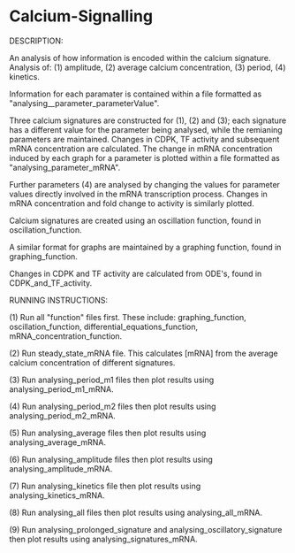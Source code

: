 # Calcium-Signalling

DESCRIPTION:

An analysis of how information is encoded within the calcium signature.
Analysis of:
(1) amplitude,
(2) average calcium concentration,
(3) period,
(4) kinetics.

Information for each paramater is contained within a file formatted as "analysing__parameter_parameterValue". 

Three calcium signatures are constructed for (1), (2) and (3); each signature has a different value for the parameter being analysed, while the remianing parameters are maintained. Changes in CDPK, TF activity and subsequent mRNA concentration are calculated. The change in mRNA concentration induced by each graph for a parameter is plotted within a file formatted as "analysing_parameter_mRNA".

Further parameters (4) are analysed by changing the values for parameter values directly involved in the mRNA transcription process. Changes in mRNA concentration and fold change to activity is similarly plotted. 

Calcium signatures are created using an oscillation function, found in oscillation_function. 

A similar format for graphs are maintained by a graphing function, found in graphing_function.

Changes in CDPK and TF activity are calculated from ODE's, found in CDPK_and_TF_activity.

RUNNING INSTRUCTIONS:

(1) Run all "function" files first. 
These include: graphing_function, oscillation_function, differential_equations_function,      mRNA_concentration_function.

(2) Run steady_state_mRNA file. 
This calculates [mRNA] from the average calcium concentration of different signatures. 

(3) Run analysing_period_m1 files then plot results using analysing_period_m1_mRNA. 

(4) Run analysing_period_m2 files then plot results using analysing_period_m2_mRNA. 

(5) Run analysing_average files then plot results using analysing_average_mRNA. 

(6) Run analysing_amplitude files then plot results using analysing_amplitude_mRNA. 

(7) Run analysing_kinetics file then plot results using analysing_kinetics_mRNA. 

(8) Run analysing_all files then plot results using analysing_all_mRNA. 

(9) Run analysing_prolonged_signature and analysing_oscillatory_signature then plot results using analysing_signatures_mRNA. 
